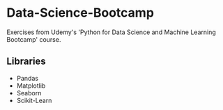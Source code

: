 # Data-Science-Bootcamp
Exercises from Udemy's 'Python for Data Science and Machine Learning Bootcamp' course.

## Libraries
- Pandas
- Matplotlib
- Seaborn
- Scikit-Learn
